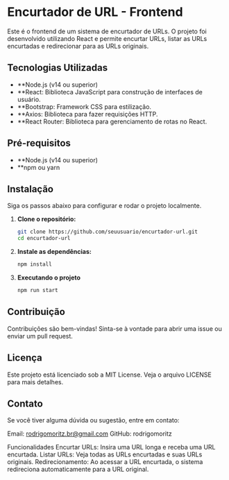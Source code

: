 # Encurtador de URL - Frontend

Este é o frontend de um sistema de encurtador de URLs. O projeto foi desenvolvido utilizando React e permite encurtar URLs, listar as URLs encurtadas e redirecionar para as URLs originais.

## Tecnologias Utilizadas
- **Node.js (v14 ou superior)
- **React: Biblioteca JavaScript para construção de interfaces de usuário.
- **Bootstrap: Framework CSS para estilização.
- **Axios: Biblioteca para fazer requisições HTTP.
- **React Router: Biblioteca para gerenciamento de rotas no React.

## Pré-requisitos
- **Node.js (v14 ou superior)
- **npm ou yarn

## Instalação
Siga os passos abaixo para configurar e rodar o projeto localmente.

1. **Clone o repositório:**

   ```bash
   git clone https://github.com/seuusuario/encurtador-url.git
   cd encurtador-url

2. **Instale as dependências:**

   ```bash
   npm install

3. **Executando o projeto**
   ```bash
   npm run start

## Contribuição
Contribuições são bem-vindas! Sinta-se à vontade para abrir uma issue ou enviar um pull request.

## Licença
Este projeto está licenciado sob a MIT License. Veja o arquivo LICENSE para mais detalhes.

## Contato
Se você tiver alguma dúvida ou sugestão, entre em contato:

Email: rodrigomoritz.br@gmail.com
GitHub: rodrigomoritz
   



   
   





Funcionalidades
Encurtar URLs: Insira uma URL longa e receba uma URL encurtada.
Listar URLs: Veja todas as URLs encurtadas e suas URLs originais.
Redirecionamento: Ao acessar a URL encurtada, o sistema redireciona automaticamente para a URL original.



